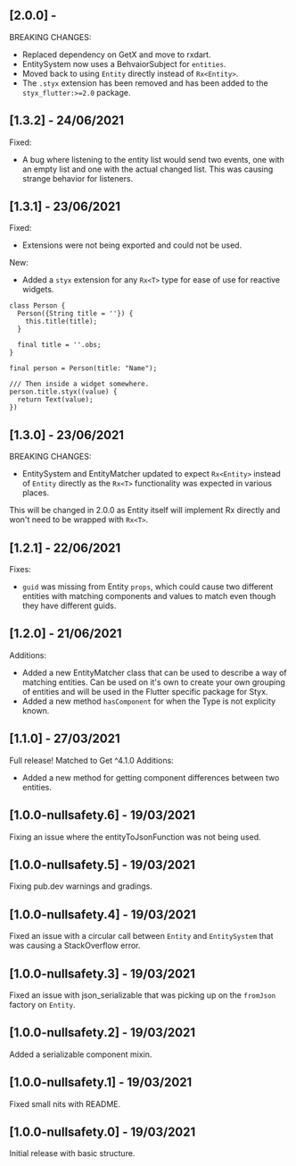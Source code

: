 ## [2.0.0] - 

BREAKING CHANGES:
- Replaced dependency on GetX and move to rxdart.
- EntitySystem now uses a BehvaiorSubject for `entities`.
- Moved back to using `Entity` directly instead of `Rx<Entity>`.
- The `.styx` extension has been removed and has been added to the `styx_flutter:>=2.0` package.

## [1.3.2] - 24/06/2021

Fixed:
- A bug where listening to the entity list would send two events, one with an empty
list and one with the actual changed list. This was causing strange behavior for listeners.

## [1.3.1] - 23/06/2021

Fixed:
- Extensions were not being exported and could not be used.

New:
- Added a `styx` extension for any `Rx<T>` type for ease of use for reactive widgets.
```
class Person {
  Person({String title = ''}) {
    this.title(title);
  }

  final title = ''.obs;
}

final person = Person(title: "Name");

/// Then inside a widget somewhere.
person.title.styx((value) {
  return Text(value);
})
```

## [1.3.0] - 23/06/2021

BREAKING CHANGES:
- EntitySystem and EntityMatcher updated to expect `Rx<Entity>` instead of `Entity` directly
as the `Rx<T>` functionality was expected in various places.

This will be changed in 2.0.0 as Entity itself will implement Rx directly and won't
need to be wrapped with `Rx<T>`.

## [1.2.1] - 22/06/2021

Fixes:
- `guid` was missing from Entity `props`, which could cause two different entities
with matching components and values to match even though they have different
guids.

## [1.2.0] - 21/06/2021

Additions:
- Added a new EntityMatcher class that can be used to describe a way of
matching entities. Can be used on it's own to create your own grouping of entities
and will be used in the Flutter specific package for Styx.
- Added a new method `hasComponent` for when the Type is not explicity known.

## [1.1.0] - 27/03/2021

Full release! Matched to Get ^4.1.0
Additions:
- Added a new method for getting component differences between two entities.

## [1.0.0-nullsafety.6] - 19/03/2021

Fixing an issue where the entityToJsonFunction was not being used.

## [1.0.0-nullsafety.5] - 19/03/2021

Fixing pub.dev warnings and gradings.

## [1.0.0-nullsafety.4] - 19/03/2021

Fixed an issue with a circular call between `Entity` and `EntitySystem` that was causing a
StackOverflow error.

## [1.0.0-nullsafety.3] - 19/03/2021

Fixed an issue with json_serializable that was picking up on the `fromJson` factory on `Entity`.

## [1.0.0-nullsafety.2] - 19/03/2021

Added a serializable component mixin.

## [1.0.0-nullsafety.1] - 19/03/2021

Fixed small nits with README.

## [1.0.0-nullsafety.0] - 19/03/2021

Initial release with basic structure.
